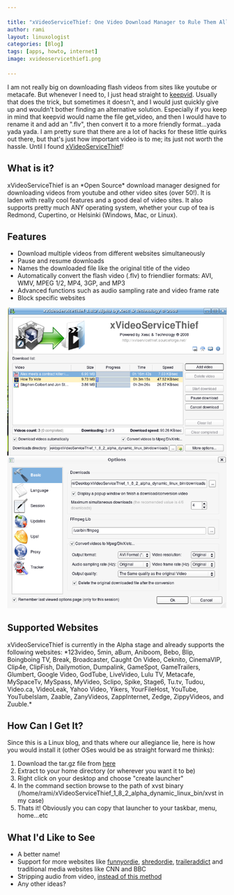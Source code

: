 ```yaml
---

title: "xVideoServiceThief: One Video Download Manager to Rule Them All!"
author: rami
layout: linuxologist
categories: [Blog]
tags: [apps, howto, internet]
image: xvideoservicethief1.png

---
```


I am not really big on downloading flash videos from sites like youtube or metacafe. But whenever I need to, I just head straight to [keepvid](http://keepvid.com). Usually that does the trick, but sometimes it doesn't, and I would just quickly give up and wouldn't bother finding an alternative solution. Especially if you keep in mind that  keepvid would name the file get_video, and then I would have to rename it and add an ".flv", then convert it to a more friendly format...yada yada yada. I am pretty sure that there are a lot of hacks for these little quirks out there, but that's just how important video is to me; its just  not worth the hassle. Until I found [xVideoServiceThief](http://xviservicethief.sourceforge.net/index.php)!

## What is it?
xVideoServiceThief is an \*Open Source\* download manager designed for downloading videos from youtube and other video sites (over 50!). It is laden with really cool features and a good deal of video sites. It also supports pretty much ANY operating system, whether your cup of tea is Redmond, Cupertino, or Helsinki (Windows, Mac, or Linux).

## Features

* Download multiple videos from different websites simultaneously
* Pause and resume downloads
* Names the downloaded file like the original title of the video
* Automatically convert the flash video (.flv) to friendlier formats: AVI, WMV, MPEG 1/2, MP4, 3GP, and MP3
* Advanced functions such as audio sampling rate and video frame rate
* Block specific websites

![xvideoservicetheif screenshot 1](/assets/images/content/blog/xvideoservicethief1.png)
![xvideoservicetheif screenshot 2](/assets/images/content/blog/xvideoservicethief2.png)

## Supported Websites
xVideoServiceThief is currently in the Alpha stage and already supports the following websites: \*123video, 5min, aBum, Aniboom, Bebo, Blip, Boingboing TV, Break, Broadcaster, Caught On Video, Ceknito, CinemaVIP, Clip4e, ClipFish, Dailymotion, Dumpalink, GameSpot, GameTrailers, Glumbert, Google Video, GodTube, LiveVideo, Lulu TV, Metacafe, MySpaceTv, MySpass, MyVideo, Sclipo, Spike, Stage6, Tu.tv, Tudou, Video.ca, VideoLeak, Yahoo Video, Yikers, YourFileHost, YouTube, YouTubeIslam, Zaable, ZanyVideos, ZappInternet, Zedge, ZippyVideos, and Zuuble.\*

## How Can I Get It?
Since this is a Linux blog, and thats where our allegiance lie, here is how you would install it (other OSes would be as straight forward me thinks):

1. Download the tar.gz file from [here](http://sourceforge.net/project/downloading.php?groupname=xviservicethief&filename=xVideoServiceThief_1_8_2_alpha_dynamic_linux_bin.tar.gz&use_mirror=osdn)
2. Extract to your home directory (or wherever you want it to be)
3. Right click on your desktop and choose "create launcher"
4. In the command section browse to the path of xvst binary (/home/rami/xVideoServiceThief_1_8_2_alpha_dynamic_linux_bin/xvst in my case)
5. Thats it! Obviously you can copy that launcher to your taskbar, menu, home...etc

## What I'd Like to See
* A better name!
* Support for more websites like [funnyordie](http://www.funnyordie.com), [shredordie](http://www.shredordie.com), [traileraddict](http://traileraddict.com) and traditional media websites like CNN and BBC
* Stripping audio from video, [instead of this method](/2008/03/10/downloading-music-the-1337-way)
* Any other ideas?

